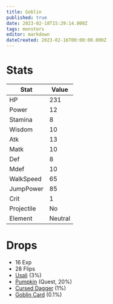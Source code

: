 ```yaml
---
title: Goblin
published: true
date: 2023-02-18T15:29:14.000Z
tags: monsters
editor: markdown
dateCreated: 2023-02-16T00:00:00.000Z
---
```


# Stats
|Stat|Value|
|-|-|
|HP|231|
|Power|12|
|Stamina|8|
|Wisdom|10|
|Atk|13|
|Matk|10|
|Def|8|
|Mdef|10|
|WalkSpeed|65|
|JumpPower|85|
|Crit|1|
|Projectile|No|
|Element|Neutral|

# Drops
 * 16 Exp
 * 28 Flips
 * [Usali](/items/usali.md) (3%)
 * [Pumpkin](/items/pumpkin.md) (Quest, 20%)
 * [Cursed Dagger](/items/cursed-dagger.md) (1%)
 * [Goblin Card](/items/goblin-card.md) (0.1%)
